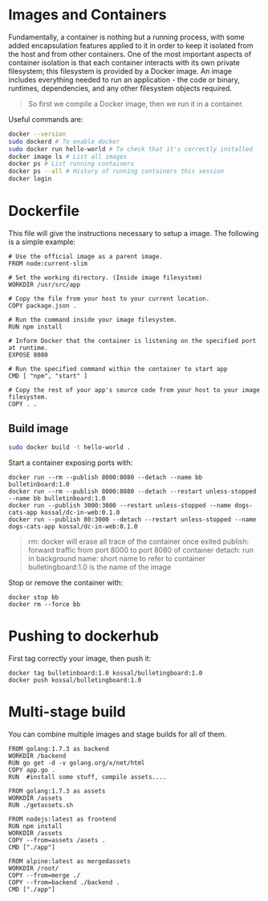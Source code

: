 # Images and Containers

Fundamentally, a container is nothing but a running process, with some added encapsulation features applied to it in order to keep it isolated from the host and from other containers. One of the most important aspects of container isolation is that each container interacts with its own private filesystem; this filesystem is provided by a Docker image. An image includes everything needed to run an application - the code or binary, runtimes, dependencies, and any other filesystem objects required.

> So first we compile a Docker image, then we run it in a container.

Useful commands are:

```sh
docker --version
sudo dockerd # To enable docker
sudo docker run hello-world # To check that it's correctly installed
docker image ls # List all images
docker ps # List running containers
docker ps --all # History of running containers this session
docker login
```

# Dockerfile

This file will give the instructions necessary to setup a image. The following is a simple example:

```docker
# Use the official image as a parent image.
FROM node:current-slim

# Set the working directory. (Inside image filesystem)
WORKDIR /usr/src/app

# Copy the file from your host to your current location.
COPY package.json .

# Run the command inside your image filesystem.
RUN npm install

# Inform Docker that the container is listening on the specified port at runtime.
EXPOSE 8080

# Run the specified command within the container to start app
CMD [ "npm", "start" ]

# Copy the rest of your app's source code from your host to your image filesystem.
COPY . .
```

## Build image

```sh
sudo docker build -t hello-world .
```

Start a container exposing ports with:

```docker
docker run --rm --publish 8000:8080 --detach --name bb bulletinboard:1.0
docker run --rm --publish 8000:8080 --detach --restart unless-stopped --name bb bulletinboard:1.0
docker run --publish 3000:3000 --restart unless-stopped --name dogs-cats-app kossal/dc-in-web:0.1.0
docker run --publish 80:3000 --detach --restart unless-stopped --name dogs-cats-app kossal/dc-in-web:0.1.0
```
> rm: docker will erase all trace of the container once exited
> publish: forward traffic from port 8000 to port 8080 of container
> detach: run in background
> name: short name to refer to container
> bulletingboard:1.0 is the name of the image

Stop or remove the container with:

```docker
docker stop bb
docker rm --force bb
```

# Pushing to dockerhub

First tag correctly your image, then push it:

```docker
docker tag bulletinboard:1.0 kossal/bulletingboard:1.0
docker push kossal/bulletingboard:1.0
```

# Multi-stage build

You can combine multiple images and stage builds for all of them.

```docker
FROM golang:1.7.3 as backend
WORKDIR /backend
RUN go get -d -v golang.org/x/net/html  
COPY app.go .
RUN  #install some stuff, compile assets....

FROM golang:1.7.3 as assets
WORKDIR /assets
RUN ./getassets.sh

FROM nodejs:latest as frontend 
RUN npm install
WORKDIR /assets
COPY --from=assets /asets .
CMD ["./app"] 

FROM alpine:latest as mergedassets
WORKDIR /root/
COPY --from=merge ./
COPY --from=backend ./backend .
CMD ["./app"]
```